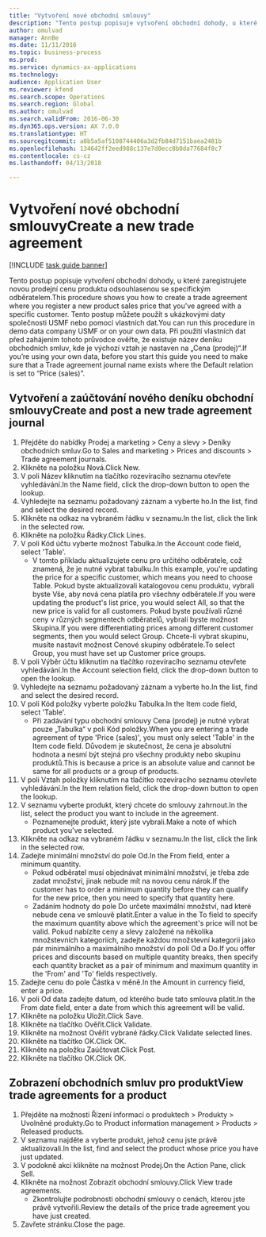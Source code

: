 ```yaml
--- 
title: "Vytvoření nové obchodní smlouvy"
description: "Tento postup popisuje vytvoření obchodní dohody, u které zaregistrujete novou prodejní cenu produktu odsouhlasenou se specifickým odběratelem."
author: omulvad
manager: AnnBe
ms.date: 11/11/2016
ms.topic: business-process
ms.prod: 
ms.service: dynamics-ax-applications
ms.technology: 
audience: Application User
ms.reviewer: kfend
ms.search.scope: Operations
ms.search.region: Global
ms.author: omulvad
ms.search.validFrom: 2016-06-30
ms.dyn365.ops.version: AX 7.0.0
ms.translationtype: HT
ms.sourcegitcommit: a8b5a5af5108744406a3d2fb84d7151baea2481b
ms.openlocfilehash: 134642ff2eed988c137e7d0ecc8b0da77684f8c7
ms.contentlocale: cs-cz
ms.lasthandoff: 04/13/2018

---
```

# <a name="create-a-new-trade-agreement"></a><span data-ttu-id="d9e6b-103">Vytvoření nové obchodní smlouvy</span><span class="sxs-lookup"><span data-stu-id="d9e6b-103">Create a new trade agreement</span></span>

[!INCLUDE [task guide banner](../../includes/task-guide-banner.md)]

<span data-ttu-id="d9e6b-104">Tento postup popisuje vytvoření obchodní dohody, u které zaregistrujete novou prodejní cenu produktu odsouhlasenou se specifickým odběratelem.</span><span class="sxs-lookup"><span data-stu-id="d9e6b-104">This procedure shows you how to create a trade agreement where you register a new product sales price that you've agreed with a specific customer.</span></span> <span data-ttu-id="d9e6b-105">Tento postup můžete použít s ukázkovými daty společnosti USMF nebo pomocí vlastních dat.</span><span class="sxs-lookup"><span data-stu-id="d9e6b-105">You can run this procedure in demo data company USMF or on your own data.</span></span> <span data-ttu-id="d9e6b-106">Při použití vlastních dat před zahájením tohoto průvodce ověřte, že existuje název deníku obchodních smluv, kde je výchozí vztah je nastaven na „Cena (prodej)“.</span><span class="sxs-lookup"><span data-stu-id="d9e6b-106">If you’re using your own data, before you start this guide you need to make sure that a Trade agreement journal name exists where the Default relation is set to “Price (sales)”.</span></span>


## <a name="create-and-post-a-new-trade-agreement-journal"></a><span data-ttu-id="d9e6b-107">Vytvoření a zaúčtování nového deníku obchodní smlouvy</span><span class="sxs-lookup"><span data-stu-id="d9e6b-107">Create and post a new trade agreement journal</span></span>
1. <span data-ttu-id="d9e6b-108">Přejděte do nabídky Prodej a marketing > Ceny a slevy > Deníky obchodních smluv.</span><span class="sxs-lookup"><span data-stu-id="d9e6b-108">Go to Sales and marketing > Prices and discounts > Trade agreement journals.</span></span>
2. <span data-ttu-id="d9e6b-109">Klikněte na položku Nová.</span><span class="sxs-lookup"><span data-stu-id="d9e6b-109">Click New.</span></span>
3. <span data-ttu-id="d9e6b-110">V poli Název kliknutím na tlačítko rozevíracího seznamu otevřete vyhledávání.</span><span class="sxs-lookup"><span data-stu-id="d9e6b-110">In the Name field, click the drop-down button to open the lookup.</span></span>
4. <span data-ttu-id="d9e6b-111">Vyhledejte na seznamu požadovaný záznam a vyberte ho.</span><span class="sxs-lookup"><span data-stu-id="d9e6b-111">In the list, find and select the desired record.</span></span>
5. <span data-ttu-id="d9e6b-112">Klikněte na odkaz na vybraném řádku v seznamu.</span><span class="sxs-lookup"><span data-stu-id="d9e6b-112">In the list, click the link in the selected row.</span></span>
6. <span data-ttu-id="d9e6b-113">Klikněte na položku Řádky.</span><span class="sxs-lookup"><span data-stu-id="d9e6b-113">Click Lines.</span></span>
7. <span data-ttu-id="d9e6b-114">V poli Kód účtu vyberte možnost Tabulka.</span><span class="sxs-lookup"><span data-stu-id="d9e6b-114">In the Account code field, select 'Table'.</span></span>
    * <span data-ttu-id="d9e6b-115">V tomto příkladu aktualizujete cenu pro určitého odběratele, což znamená, že je nutné vybrat tabulku.</span><span class="sxs-lookup"><span data-stu-id="d9e6b-115">In this example, you're updating the price for a specific customer, which means you need to choose Table.</span></span> <span data-ttu-id="d9e6b-116">Pokud byste aktualizovali katalogovou cenu produktu, vybrali byste Vše, aby nová cena platila pro všechny odběratele.</span><span class="sxs-lookup"><span data-stu-id="d9e6b-116">If you were updating the product's list price, you would select All, so that the new price is valid for all customers.</span></span> <span data-ttu-id="d9e6b-117">Pokud byste používali různé ceny v různých segmentech odběratelů, vybrali byste možnost Skupina.</span><span class="sxs-lookup"><span data-stu-id="d9e6b-117">If you were differentiating prices among different customer segments, then you would select Group.</span></span> <span data-ttu-id="d9e6b-118">Chcete-li vybrat skupinu, musíte nastavit možnost Cenové skupiny odběratele.</span><span class="sxs-lookup"><span data-stu-id="d9e6b-118">To select Group, you must have set up Customer price groups.</span></span>  
8. <span data-ttu-id="d9e6b-119">V poli Výběr účtu kliknutím na tlačítko rozevíracího seznamu otevřete vyhledávání.</span><span class="sxs-lookup"><span data-stu-id="d9e6b-119">In the Account selection field, click the drop-down button to open the lookup.</span></span>
9. <span data-ttu-id="d9e6b-120">Vyhledejte na seznamu požadovaný záznam a vyberte ho.</span><span class="sxs-lookup"><span data-stu-id="d9e6b-120">In the list, find and select the desired record.</span></span>
10. <span data-ttu-id="d9e6b-121">V poli Kód položky vyberte položku Tabulka.</span><span class="sxs-lookup"><span data-stu-id="d9e6b-121">In the Item code field, select 'Table'.</span></span>
    * <span data-ttu-id="d9e6b-122">Při zadávání typu obchodní smlouvy Cena (prodej) je nutné vybrat pouze „Tabulka“ v poli Kód položky.</span><span class="sxs-lookup"><span data-stu-id="d9e6b-122">When you are entering a trade agreement of type 'Price (sales)', you must only select 'Table' in the Item code field.</span></span> <span data-ttu-id="d9e6b-123">Důvodem je skutečnost, že cena je absolutní hodnota a nesmí být stejná pro všechny produkty nebo skupinu produktů.</span><span class="sxs-lookup"><span data-stu-id="d9e6b-123">This is because a price is an absolute value and cannot be same for all products or a group of products.</span></span>  
11. <span data-ttu-id="d9e6b-124">V poli Vztah položky kliknutím na tlačítko rozevíracího seznamu otevřete vyhledávání.</span><span class="sxs-lookup"><span data-stu-id="d9e6b-124">In the Item relation field, click the drop-down button to open the lookup.</span></span>
12. <span data-ttu-id="d9e6b-125">V seznamu vyberte produkt, který chcete do smlouvy zahrnout.</span><span class="sxs-lookup"><span data-stu-id="d9e6b-125">In the list, select the product you want to include in the agreement.</span></span>
    * <span data-ttu-id="d9e6b-126">Poznamenejte produkt, který jste vybrali.</span><span class="sxs-lookup"><span data-stu-id="d9e6b-126">Make a note of which product you've selected.</span></span>  
13. <span data-ttu-id="d9e6b-127">Klikněte na odkaz na vybraném řádku v seznamu.</span><span class="sxs-lookup"><span data-stu-id="d9e6b-127">In the list, click the link in the selected row.</span></span>
14. <span data-ttu-id="d9e6b-128">Zadejte minimální množství do pole Od.</span><span class="sxs-lookup"><span data-stu-id="d9e6b-128">In the From field, enter a minimum quantity.</span></span>
    * <span data-ttu-id="d9e6b-129">Pokud odběratel musí objednávat minimální množství, je třeba zde zadat množství, jinak nebude mít na novou cenu nárok.</span><span class="sxs-lookup"><span data-stu-id="d9e6b-129">If the customer has to order a minimum quantity  before they can qualify for the new price, then you need to specify that quantity here.</span></span>  
    * <span data-ttu-id="d9e6b-130">Zadáním hodnoty do pole Do určete maximální množství, nad které nebude cena ve smlouvě platit.</span><span class="sxs-lookup"><span data-stu-id="d9e6b-130">Enter a value in the To field to specify the maximum quantity above which the agreement's price will not be valid.</span></span> <span data-ttu-id="d9e6b-131">Pokud nabízíte ceny a slevy založené na několika množstevních kategoriích, zadejte každou množstevní kategorii jako pár minimálního a maximálního množství do polí Od a Do.</span><span class="sxs-lookup"><span data-stu-id="d9e6b-131">If you offer prices and discounts based on multiple quantity breaks, then specify each quantity bracket as a pair of minimum and maximum quantity in the 'From' and 'To' fields respectively.</span></span>  
15. <span data-ttu-id="d9e6b-132">Zadejte cenu do pole Částka v měně.</span><span class="sxs-lookup"><span data-stu-id="d9e6b-132">In the Amount in currency field, enter a price.</span></span>
16. <span data-ttu-id="d9e6b-133">V poli Od data zadejte datum, od kterého bude tato smlouva platit.</span><span class="sxs-lookup"><span data-stu-id="d9e6b-133">In the From date field, enter a date from which this agreement will be valid.</span></span>
17. <span data-ttu-id="d9e6b-134">Klikněte na položku Uložit.</span><span class="sxs-lookup"><span data-stu-id="d9e6b-134">Click Save.</span></span>
18. <span data-ttu-id="d9e6b-135">Klikněte na tlačítko Ověřit.</span><span class="sxs-lookup"><span data-stu-id="d9e6b-135">Click Validate.</span></span>
19. <span data-ttu-id="d9e6b-136">Klikněte na možnost Ověřit vybrané řádky.</span><span class="sxs-lookup"><span data-stu-id="d9e6b-136">Click Validate selected lines.</span></span>
20. <span data-ttu-id="d9e6b-137">Klikněte na tlačítko OK.</span><span class="sxs-lookup"><span data-stu-id="d9e6b-137">Click OK.</span></span>
21. <span data-ttu-id="d9e6b-138">Klikněte na položku Zaúčtovat.</span><span class="sxs-lookup"><span data-stu-id="d9e6b-138">Click Post.</span></span>
22. <span data-ttu-id="d9e6b-139">Klikněte na tlačítko OK.</span><span class="sxs-lookup"><span data-stu-id="d9e6b-139">Click OK.</span></span>

## <a name="view-trade-agreements-for-a-product"></a><span data-ttu-id="d9e6b-140">Zobrazení obchodních smluv pro produkt</span><span class="sxs-lookup"><span data-stu-id="d9e6b-140">View trade agreements for a product</span></span>
1. <span data-ttu-id="d9e6b-141">Přejděte na možnosti Řízení informací o produktech > Produkty > Uvolněné produkty.</span><span class="sxs-lookup"><span data-stu-id="d9e6b-141">Go to Product information management > Products > Released products.</span></span>
2. <span data-ttu-id="d9e6b-142">V seznamu najděte a vyberte produkt, jehož cenu jste právě aktualizovali.</span><span class="sxs-lookup"><span data-stu-id="d9e6b-142">In the list, find and select the product whose price you have just updated.</span></span>
3. <span data-ttu-id="d9e6b-143">V podokně akcí klikněte na možnost Prodej.</span><span class="sxs-lookup"><span data-stu-id="d9e6b-143">On the Action Pane, click Sell.</span></span>
4. <span data-ttu-id="d9e6b-144">Klikněte na možnost Zobrazit obchodní smlouvy.</span><span class="sxs-lookup"><span data-stu-id="d9e6b-144">Click View trade agreements.</span></span>
    * <span data-ttu-id="d9e6b-145">Zkontrolujte podrobnosti obchodní smlouvy o cenách, kterou jste právě vytvořili.</span><span class="sxs-lookup"><span data-stu-id="d9e6b-145">Review the details of the price trade agreement you have just created.</span></span>    
5. <span data-ttu-id="d9e6b-146">Zavřete stránku.</span><span class="sxs-lookup"><span data-stu-id="d9e6b-146">Close the page.</span></span>


